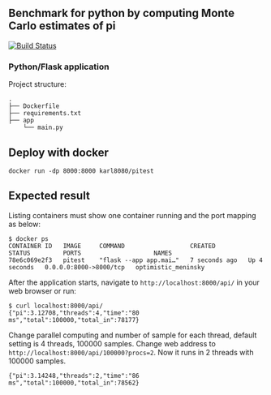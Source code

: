 ## Benchmark for python by computing Monte Carlo estimates of pi
[![Build Status](https://github.com/karlcc/pitest/actions/workflows/docker-image.yml/badge.svg?branch=master)](https://github.com/karlcc/pitest/actions)

### Python/Flask application

Project structure:
```
.
├── Dockerfile
├── requirements.txt
├── app
    └── main.py

```

## Deploy with docker

```
docker run -dp 8000:8000 karl8080/pitest
```

## Expected result

Listing containers must show one container running and the port mapping as below:
```
$ docker ps
CONTAINER ID   IMAGE     COMMAND                  CREATED         STATUS         PORTS                    NAMES
78e6c069e2f3   pitest    "flask --app app.mai…"   7 seconds ago   Up 4 seconds   0.0.0.0:8000->8000/tcp   optimistic_meninsky
```

After the application starts, navigate to `http://localhost:8000/api/` in your web browser or run:
```
$ curl localhost:8000/api/
{"pi":3.12708,"threads":4,"time":"80 ms","total":100000,"total_in":78177}
```

Change parallel computing and number of sample for each thread, default setting is 4 threads, 100000 samples. Change web address to `http://localhost:8000/api/100000?procs=2`. Now it runs in 2 threads with 100000 samples.
```
{"pi":3.14248,"threads":2,"time":"86 ms","total":100000,"total_in":78562}
```
